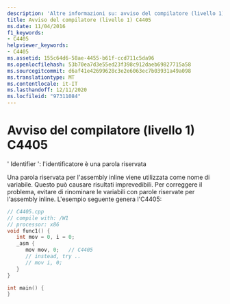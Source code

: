 ```yaml
---
description: 'Altre informazioni su: avviso del compilatore (livello 1) C4405'
title: Avviso del compilatore (livello 1) C4405
ms.date: 11/04/2016
f1_keywords:
- C4405
helpviewer_keywords:
- C4405
ms.assetid: 155c64d6-58ae-4455-b61f-ccd711c5da96
ms.openlocfilehash: 53b70ea7d3e55ed23f398c912daeb69827715a58
ms.sourcegitcommit: d6af41e42699628c3e2e6063ec7b03931a49a098
ms.translationtype: MT
ms.contentlocale: it-IT
ms.lasthandoff: 12/11/2020
ms.locfileid: "97311084"
---
```

# <a name="compiler-warning-level-1-c4405"></a>Avviso del compilatore (livello 1) C4405

' Identifier ': l'identificatore è una parola riservata

Una parola riservata per l'assembly inline viene utilizzata come nome di variabile. Questo può causare risultati imprevedibili. Per correggere il problema, evitare di rinominare le variabili con parole riservate per l'assembly inline. L'esempio seguente genera l'C4405:

```cpp
// C4405.cpp
// compile with: /W1
// processor: x86
void func1() {
   int mov = 0, i = 0;
   _asm {
      mov mov, 0;   // C4405
      // instead, try ..
      // mov i, 0;
   }
}

int main() {
}
```
